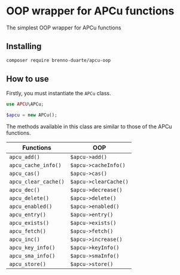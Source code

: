 # OOP wrapper for APCu functions

The simplest OOP wrapper for APCu functions

## Installing

```bash
composer require brenno-duarte/apcu-oop
```

## How to use

Firstly, you must instantiate the `APCu` class.

```php
use APCU\APCu;

$apcu = new APCu();
```

The methods available in this class are similar to those of the APCu functions.

| Functions            | OOP |
| ---                  | --- |
| `apcu_add()`         | `$apcu->add()` |
| `apcu_cache_info()`  | `$apcu->cacheInfo()` |
| `apcu_cas()`         | `$apcu->cas()` |
| `apcu_clear_cache()` | `$apcu->clearCache()` |
| `apcu_dec()`         | `$apcu->decrease()` |
| `apcu_delete()`      | `$apcu->delete()` |
| `apcu_enabled()`     | `$apcu->enabled()` |
| `apcu_entry()`       | `$apcu->entry()` |
| `apcu_exists()`      | `$apcu->exists()` |
| `apcu_fetch()`       | `$apcu->fetch()` |
| `apcu_inc()`         | `$apcu->increase()` |
| `apcu_key_info()`    | `$apcu->keyInfo()` |
| `apcu_sma_info()`    | `$apcu->smaInfo()` |
| `apcu_store()`       | `$apcu->store()` |